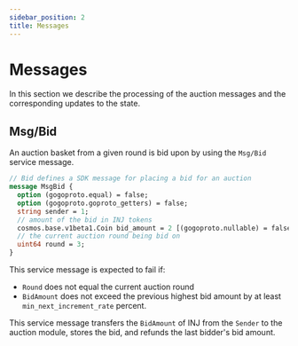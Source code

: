 ```yaml
---
sidebar_position: 2
title: Messages  
---
```


# Messages

In this section we describe the processing of the auction messages and the corresponding updates to the state.

## Msg/Bid

An auction basket from a given round is bid upon by using the `Msg/Bid` service message.

```protobuf
// Bid defines a SDK message for placing a bid for an auction
message MsgBid {
  option (gogoproto.equal) = false;
  option (gogoproto.goproto_getters) = false;
  string sender = 1;
  // amount of the bid in INJ tokens
  cosmos.base.v1beta1.Coin bid_amount = 2 [(gogoproto.nullable) = false];
  // the current auction round being bid on
  uint64 round = 3;
}
```

This service message is expected to fail if:

- `Round` does not equal the current auction round
- `BidAmount` does not exceed the previous highest bid amount by at least `min_next_increment_rate` percent.

This service message transfers the `BidAmount` of INJ from the `Sender` to the auction module, stores the bid, and refunds the last bidder's bid amount.
